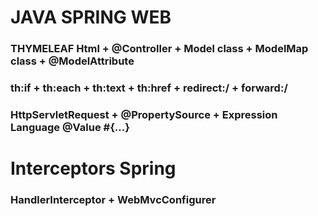 # JAVA SPRING WEB
### THYMELEAF Html + @Controller + Model class + ModelMap class + @ModelAttribute
### th:if + th:each + th:text + th:href + redirect:/ + forward:/
### HttpServletRequest + @PropertySource + Expression Language @Value #{...}

# Interceptors Spring
### HandlerInterceptor + WebMvcConfigurer
